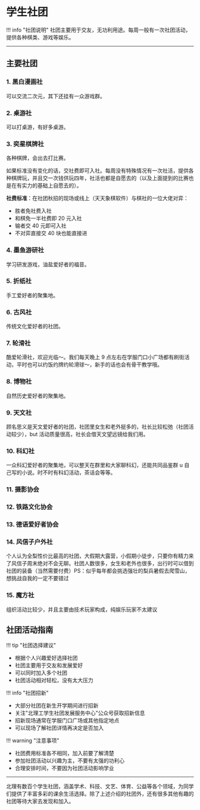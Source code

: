 # 学生社团

!!! info "社团说明"
社团主要用于交友，无功利用途。每周一般有一次社团活动，提供各种棋类、游戏等娱乐。

---

## 主要社团

### 1. 黑白漫画社

可以交流二次元，其下还挂有一众游戏群。

### 2. 桌游社

可以打桌游，有好多桌游。

### 3. 奕星棋牌社

各种棋牌，会出去打比赛。

如果标准没有变化的话，交社费即可入社。每周没有特殊情况有一次社活，提供各种棋牌玩，并且交一次钱供玩四年，社活也都是自愿去的（以及上面提到的比赛也是在有实力的基础上自愿去的）。

**社费标准**：在社团秋招的现场或线上（天天象棋软件）与棋社的一位大佬对弈：

- 胜者免社费入社
- 和棋免一半社费即 20 元入社
- 输者交 40 元即可入社
- 不对弈直接交 40 块也能直接进

### 4. 墨鱼游研社

学习研发游戏，油盐爱好者的福音。

### 5. 折纸社

手工爱好者的聚集地。

### 6. 古风社

传统文化爱好者的社团。

### 7. 轮滑社

酷爱轮滑社，欢迎光临～。我们每天晚上 9 点左右在学服门口小广场都有刷街活动，平时也可以约饭约牌约轮滑球～，新手的话也会有骨干教学哦。

### 8. 博物社

自然历史爱好者的聚集地。

### 9. 天文社

顾名思义是天文爱好者的社团，社团里女生和老外挺多的，社长比较松弛（社团活动较少），but 活动质量很高，社长会借天文望远镜给我们用。

### 10. 科幻社

一众科幻爱好者的聚集地，可以整天在群里和大家聊科幻，还能共同品鉴群 u 自己写的小说。时不时有科幻活动，茶话会等等。

### 11. 摄影协会

### 12. 铁路文化协会

### 13. 德语爱好者协会

### 14. 风信子户外社

个人认为全梨性价比最高的社团，大假期大露营，小假期小徒步，只要你有精力来了风信子周末绝对不会无聊。社团人数很多，女生和老外也很多，出行时可以借到社团的装备（当然需要付费）PS：似乎每年都会挑选强壮的梨兵暑假去爬雪山，想挑战自我的一定不要错过

### 15. 魔方社

组织活动比较少，并且主要由技术玩家构成，纯娱乐玩家不太建议

## 社团活动指南

!!! tip "社团选择建议"

- 根据个人兴趣爱好选择社团
- 社团主要用于交友和发展爱好
- 可以同时加入多个社团
- 社团活动相对轻松，没有太大压力

!!! info "社团招新"

- 大部分社团在新生开学期间进行招新
- 关注"北理工学生社团发展服务中心"公众号获取招新信息
- 招新现场通常在学服门口广场或其他指定地点
- 可以现场了解社团详情再决定是否加入

!!! warning "注意事项"

- 社团费用标准各不相同，加入前要了解清楚
- 参加社团活动以兴趣为主，不要有太强的功利心
- 合理安排时间，不要因为社团活动影响学业

---

北理有数百个学生社团，涵盖学术、科技、文艺、体育、公益等各个领域，为同学们提供了丰富多彩的课余生活选择。除了上述介绍的社团外，还有很多其他有趣的社团等待大家去发现和加入。
